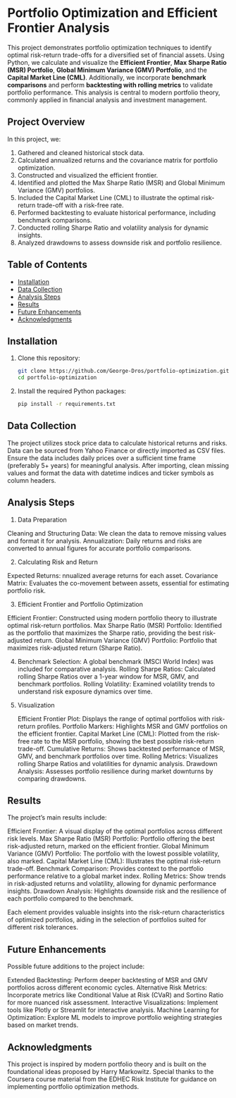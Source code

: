 # Portfolio Optimization and Efficient Frontier Analysis

This project demonstrates portfolio optimization techniques to identify optimal risk-return trade-offs for a diversified set of financial assets. Using Python, we calculate and visualize the **Efficient Frontier**, **Max Sharpe Ratio (MSR) Portfolio**, **Global Minimum Variance (GMV) Portfolio**, and the **Capital Market Line (CML)**. Additionally, we incorporate **benchmark comparisons** and perform **backtesting with rolling metrics** to validate portfolio performance. This analysis is central to modern portfolio theory, commonly applied in financial analysis and investment management.

## Project Overview

In this project, we:
1. Gathered and cleaned historical stock data.
2. Calculated annualized returns and the covariance matrix for portfolio optimization.
3. Constructed and visualized the efficient frontier.
4. Identified and plotted the Max Sharpe Ratio (MSR) and Global Minimum Variance (GMV) portfolios.
5. Included the Capital Market Line (CML) to illustrate the optimal risk-return trade-off with a risk-free rate.
6. Performed backtesting to evaluate historical performance, including benchmark comparisons.
7. Conducted rolling Sharpe Ratio and volatility analysis for dynamic insights.
8. Analyzed drawdowns to assess downside risk and portfolio resilience.

## Table of Contents

- [Installation](#installation)
- [Data Collection](#data-collection)
- [Analysis Steps](#analysis-steps)
- [Results](#results)
- [Future Enhancements](#future-enhancements)
- [Acknowledgments](#acknowledgments)

## Installation

1. Clone this repository:
   ```bash
   git clone https://github.com/George-Dros/portfolio-optimization.git
   cd portfolio-optimization


2. Install the required Python packages:
   ```bash
   pip install -r requirements.txt

## Data Collection

The project utilizes stock price data to calculate historical returns and risks. Data can be sourced from Yahoo Finance or directly imported as CSV files. Ensure the data includes daily prices over a sufficient time frame (preferably 5+ years) for meaningful analysis. After importing, clean missing values and format the data with datetime indices and ticker symbols as column headers.

## Analysis Steps
   
   1. Data Preparation

   Cleaning and Structuring Data: We clean the data to remove missing values and format it for analysis.
   Annualization: Daily returns and risks are converted to annual figures for accurate portfolio comparisons.

   2. Calculating Risk and Return

   Expected Returns: nnualized average returns for each asset.
   Covariance Matrix: Evaluates the co-movement between assets, essential for estimating portfolio risk.

   3. Efficient Frontier and Portfolio Optimization

   Efficient Frontier: Constructed using modern portfolio theory to illustrate optimal risk-return portfolios.
   Max Sharpe Ratio (MSR) Portfolio: Identified as the portfolio that maximizes the Sharpe ratio, providing the best risk-adjusted return.
   Global Minimum Variance (GMV) Portfolio: Portfolio that maximizes risk-adjusted return (Sharpe Ratio).

4. Benchmark Selection: A global benchmark (MSCI World Index) was included for comparative analysis.
   Rolling Sharpe Ratios: Calculated rolling Sharpe Ratios over a 1-year window for MSR, GMV, and benchmark portfolios.
   Rolling Volatility: Examined volatility trends to understand risk exposure dynamics over time.

5. Visualization

   Efficient Frontier Plot: Displays the range of optimal portfolios with risk-return profiles.
   Portfolio Markers: Highlights MSR and GMV portfolios on the efficient frontier.
   Capital Market Line (CML): Plotted from the risk-free rate to the MSR portfolio, showing the best possible risk-return trade-off.
   Cumulative Returns: Shows backtested performance of MSR, GMV, and benchmark portfolios over time.
   Rolling Metrics: Visualizes rolling Sharpe Ratios and volatilities for dynamic analysis.
   Drawdown Analysis: Assesses portfolio resilience during market downturns by comparing drawdowns.

## Results

The project’s main results include:

   Efficient Frontier: A visual display of the optimal portfolios across different risk levels.
   Max Sharpe Ratio (MSR) Portfolio: Portfolio offering the best risk-adjusted return, marked on the efficient            frontier.
   Global Minimum Variance (GMV) Portfolio: The portfolio with the lowest possible volatility, also marked.
   Capital Market Line (CML): Illustrates the optimal risk-return trade-off.
   Benchmark Comparison: Provides context to the portfolio performance relative to a global market index.
   Rolling Metrics: Show trends in risk-adjusted returns and volatility, allowing for dynamic performance insights.
   Drawdown Analysis: Highlights downside risk and the resilience of each portfolio compared to the benchmark.

   Each element provides valuable insights into the risk-return characteristics of optimized portfolios, aiding in       the selection of portfolios suited for different risk tolerances.
   
## Future Enhancements

Possible future additions to the project include:

Extended Backtesting: Perform deeper backtesting of MSR and GMV portfolios across different economic cycles.
Alternative Risk Metrics: Incorporate metrics like Conditional Value at Risk (CVaR) and Sortino Ratio for more nuanced risk assessment.
Interactive Visualizations: Implement tools like Plotly or Streamlit for interactive analysis.
Machine Learning for Optimization: Explore ML models to improve portfolio weighting strategies based on market trends.


## Acknowledgments

This project is inspired by modern portfolio theory and is built on the foundational ideas proposed by Harry Markowitz. Special thanks to the Coursera course material from the EDHEC Risk Institute for guidance on implementing portfolio optimization methods.   
